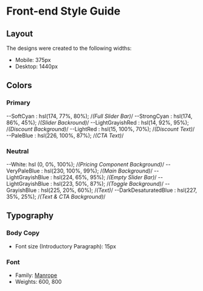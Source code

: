 # Front-end Style Guide

## Layout

The designs were created to the following widths:

- Mobile: 375px
- Desktop: 1440px

## Colors

### Primary

--SoftCyan : hsl(174, 77%, 80%); /*(Full Slider Bar)*/
--StrongCyan : hsl(174, 86%, 45%); /*(Slider Backround)*/
--LightGrayishRed : hsl(14, 92%, 95%); /*(Discount Background)*/
--LightRed : hsl(15, 100%, 70%); /*(Discount Text)*/
--PaleBlue : hsl(226, 100%, 87%); /*(CTA Text)*/

### Neutral

--White: hsl (0, 0%, 100%); /*(Pricing Component Background)*/
--VeryPaleBlue : hsl(230, 100%, 99%); /*(Main Background)*/
--LightGrayishBlue : hsl(224, 65%, 95%); /*(Empty Slider Bar)*/
--LightGrayishBlue : hsl(223, 50%, 87%); /*(Toggle Background)*/
--GrayishBlue : hsl(225, 20%, 60%); /*(Text)*/
--DarkDesaturatedBlue : hsl(227, 35%, 25%); /*(Text & CTA Background)*/

## Typography

### Body Copy

- Font size (Introductory Paragraph): 15px

### Font

- Family: [Manrope](https://fonts.google.com/specimen/Manrope)
- Weights: 600, 800
